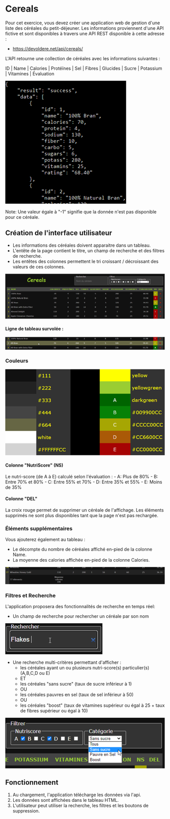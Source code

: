 # Cereals 

Pour cet exercice, vous devez créer une application web de gestion d'une liste des céréales du petit-déjeuner. 
Les informations proviennent d'une API fictive et sont disponibles à travers une API REST disponible à cette adresse : 
- https://devoldere.net/api/cereals/

L'API retourne une collection de céréales avec les informations suivantes :

ID | Name | Calories | Protéïnes | Sel | Fibres | Glucides | Sucre | Potassium | Vitamines | Évaluation

![exemple](img/cereals_api.png)

Note: Une valeur égale à "-1" signifie que la donnée n'est pas disponible pour ce céréale.


## Création de l'interface utilisateur

- Les informations des céréales doivent apparaitre dans un tableau.
- L'entête de la page contient le titre, un champ de recherche et des filtres de recherche.
- Les entêtes des colonnes permettent le tri croissant / décroissant des valeurs de ces colonnes.

![exemple](img/cereals_ui.png)

#### Ligne de tableau survolée :

![exemple](img/cereals_uihover.png)

### Couleurs

![exemple](img/cereals_colors.png)


#### Colonne "NutriScore" (NS)

Le nutri-score (de A à E) calculé selon l'évaluation :
    - A: Plus de 80%
    - B: Entre 70% et 80%
    - C: Entre 55% et 70%
    - D: Entre 35% et 55%
    - E: Moins de 35%


#### Colonne "DEL"

La croix rouge permet de supprimer un céréale de l'affichage. Les éléments supprimés ne sont plus disponibles tant que la page n'est pas rechargée. 


### Éléments supplémentaires

Vous ajouterez également au tableau :

- Le décompte du nombre de céréales affiché en-pied de la colonne Name.
- La moyenne des calories affichée en-pied de la colonne Calories.

![exemple](img/cereals_foot.png)


### Filtres et Recherche

L'application proposera des fonctionnalités de recherche en temps réel:

- Un champ de recherche pour rechercher un céréale par son nom

![exemple](img/cereals_search.png)

- Une recherche multi-critères permettant d'afficher :
    - les céréales ayant un ou plusieurs nutri-score(s) particulier(s) (A,B,C,D ou E)
    - ET
    - les céréales "sans sucre" (taux de sucre inférieur à 1)
    - OU
    - les céréales pauvres en sel (taux de sel inférieur à 50)
    - OU
    - les céréales "boost" (taux de vitamines supérieur ou égal à 25 + taux de fibres supérieur ou égal à 10)

![exemple](img/cereals_filter.png)


## Fonctionnement

1. Au chargement, l'application télécharge les données via l'api.
2. Les données sont affichées dans le tableau HTML.
3. L'utilisateur peut utiliser la recherche, les filtres et les boutons de suppression.
